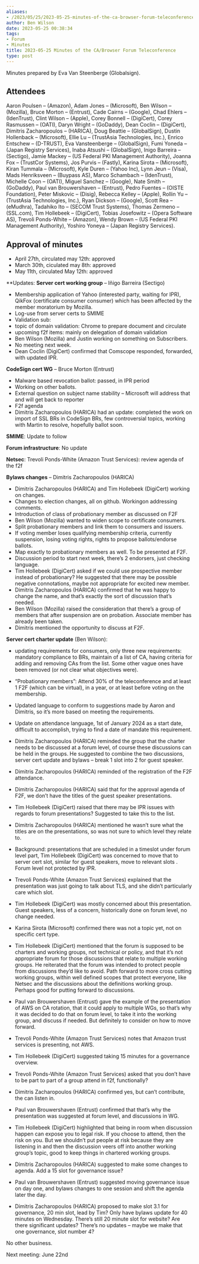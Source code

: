 ```yaml
---
aliases:
- /2023/05/25/2023-05-25-minutes-of-the-ca-browser-forum-teleconference/
author: Ben Wilson
date: 2023-05-25 00:38:34
tags:
- Forum
- Minutes
title: 2023-05-25 Minutes of the CA/Browser Forum Teleconference
type: post
---
```


Minutes prepared by Eva Van Steenberge (Globalsign).

## Attendees

Aaron Poulsen – (Amazon), Adam Jones – (Microsoft), Ben Wilson – (Mozilla), Bruce Morton – (Entrust), Cade Cairns – (Google), Chad Ehlers – (IdenTrust), Clint Wilson – (Apple), Corey Bonnell – (DigiCert), Corey Rasmussen – (OATI), Daryn Wright – (GoDaddy), Dean Coclin – (DigiCert), Dimitris Zacharopoulos – (HARICA), Doug Beattie – (GlobalSign), Dustin Hollenback – (Microsoft), Ellie Lu – (TrustAsia Technologies, Inc.), Enrico Entschew – (D-TRUST), Eva Vansteenberge – (GlobalSign), Fumi Yoneda – (Japan Registry Services), Inaba Atsushi – (GlobalSign), Inigo Barreira – (Sectigo), Jamie Mackey – (US Federal PKI Management Authority), Joanna Fox – (TrustCor Systems), Jos Purvis – (Fastly), Karina Sirota – (Microsoft), Kiran Tummala – (Microsoft), Kyle Duren – (Yahoo Inc), Lynn Jeun – (Visa), Mads Henriksveen – (Buypass AS), Marco Schambach – (IdenTrust), Michelle Coon – (OATI), Miguel Sanchez – (Google), Nate Smith – (GoDaddy), Paul van Brouwershaven – (Entrust), Pedro Fuentes – (OISTE Foundation), Peter Miskovic – (Disig), Rebecca Kelley – (Apple), Rollin Yu – (TrustAsia Technologies, Inc.), Ryan Dickson – (Google), Scott Rea – (eMudhra), Tadahiko Ito – (SECOM Trust Systems), Thomas Zermeno – (SSL.com), Tim Hollebeek – (DigiCert), Tobias Josefowitz – (Opera Software AS), Trevoli Ponds-White – (Amazon), Wendy Brown – (US Federal PKI Management Authority), Yoshiro Yoneya – (Japan Registry Services).

## Approval of minutes

- April 27th, circulated may 12th: approved
- March 30th, ciculated may 8th: approved
- May 11th, circulated May 12th: approved

\*\*Updates:
**Server cert working group** – Iñigo Barreira (Sectigo)

- Membership application of Yahoo (interested party, waiting for IPR), QikFox (certificate consumer consumer) which has been affected by the member moratorium by Mozilla.
- Log-use from server certs to SMIME
- Validation sub:
- topic of domain validation: Chrome to prepare document and circulate
- upcoming f2f items: mainly on delegation of domain validation
- Ben Wilson (Mozilla) and Justin working on something on Subscribers.
- No meeting next week.
- Dean Coclin (DigiCert) confirmed that Comscope responded, forwarded, with updated IPR.

**CodeSign cert WG** – Bruce Morton (Entrust)

- Malware based revocation ballot: passed, in IPR period
- Working on other ballots.
- External question on subject name stability – Microsoft will address that and will get back to reporter
- F2f agenda
- Dimitris Zacharopoulos (HARICA) had an update: completed the work on import of SSL BRs in CodeSign BRs, few controversial topics, working with Martin to resolve, hopefully ballot soon.

**SMIME**: Update to follow

**Forum infrastructure**: No update

**Netsec**: Trevoli Ponds-White (Amazon Trust Services): review agenda of the f2f

**Bylaws changes** – Dimitris Zacharopoulos (HARICA)

- Dimitris Zacharopoulos (HARICA) and Tim Hollebeek (DigiCert) working on changes.
- Changes to election changes, all on github. Workingon addressing comments.
- Introduction of class of probationary member as discussed on F2F
- Ben Wilson (Mozilla) wanted to widen scope to certificate consumers.
- Split probationary members and link them to consumers and issuers.
- If voting member loses qualifying membership criteria, currently suspension, losing voting rights, rights to propose ballots/endorse ballots.
- Map exactly to probationary members as well. To be presented at F2F.
- Discussion period to start next week, there’s 2 endorsers, just checking language.
- Tim Hollebeek (DigiCert) asked if we could use prospective member instead of probationary? He suggested that there may be possible negative connotations, maybe not appropriate for excited new member.
- Dimitris Zacharopoulos (HARICA) confirmed that he was happy to change the name, and that’s exactly the sort of discussion that’s needed.
- Ben Wilson (Mozilla) raised the consideration that there’s a group of members that after suspension are on probation. Associate member has already been taken.
- Dimitris mentioned the opportunity to discuss at F2F.

**Server cert charter update** (Ben Wilson):

- updating requirements for consumers, only three new requirements: mandatory compliance to BRs, maintain of a list of CA, having criteria for adding and removing CAs from the list. Some other vague ones have been removed (or not clear what objectives were).

- “Probationary members”: Attend 30% of the teleconference and at least 1 F2F (which can be virtual), in a year, or at least before voting on the membership.

- Updated language to conform to suggestions made by Aaron and Dimitris, so it’s more based on meeting the requirements.

- Update on attendance language, 1st of January 2024 as a start date, difficult to accomplish, trying to find a date of mandate this requirement.

- Dimitris Zacharopoulos (HARICA) reminded the group that the charter needs to be discussed at a forum level, of course these discussions can be held in the groups. He suggested to combine the two discussions, server cert update and bylaws – break 1 slot into 2 for guest speaker.

- Dimitris Zacharopoulos (HARICA) reminded of the registration of the F2F attendance.

- Dimitris Zacharopoulos (HARICA) said that for the approval agenda of F2F, we don’t have the titles of the guest speaker presentations.

- Tim Hollebeek (DigiCert) raised that there may be IPR issues with regards to forum presentations? Suggested to take this to the list.

- Dimitris Zacharopoulos (HARICA) mentioned he wasn’t sure what the titles are on the presentations, so was not sure to which level they relate to.

- Background: presentations that are scheduled in a timeslot under forum level part, Tim Hollebeek (DigiCert) was concerned to move that to server cert slot, similar for guest speakers, move to relevant slots . Forum level not protected by IPR.

- Trevoli Ponds-White (Amazon Trust Services) explained that the presentation was just going to talk about TLS, and she didn’t particularly care which slot.

- Tim Hollebeek (DigiCert) was mostly concerned about this presentation. Guest speakers, less of a concern, historically done on forum level, no change needed.

- Karina Sirota (Microsoft) confirmed there was not a topic yet, not on specific cert type.

- Tim Hollebeek (DigiCert) mentioned that the forum is supposed to be charters and working groups, not technical or policy, and that it’s not appropriate forum for those discussions that relate to multiple working groups. He reiterated that the forum was intended to protect people from discussions they’d like to avoid. Path forward to more cross cutting working groups, within well defined scopes that protect everyone, like Netsec and the discussions about the definitions working group. Perhaps good for putting forward to discussions.

- Paul van Brouwershaven (Entrust) gave the example of the presentation of AWS on CA rotation, that it could apply to multiple WGs, so that’s why it was decided to do that on forum level, to take it into the working group, and discuss if needed. But definitely to consider on how to move forward.

- Trevoli Ponds-White (Amazon Trust Services) notes that Amazon trust services is presenting, not AWS.

- Tim Hollebeek (DigiCert) suggested taking 15 minutes for a governance overview.

- Trevoli Ponds-White (Amazon Trust Services) asked that you don’t have to be part to part of a group attend in f2f, functionally?

- Dimitris Zacharopoulos (HARICA) confirmed yes, but can’t contribute, the can listen in.

- Paul van Brouwershaven (Entrust) confirmed that that’s why the presentation was suggested at forum level, and discussions in WG.

- Tim Hollebeek (DigiCert) highlighted that being in room when discussion happen can expose you to legal risk. If you choose to attend, then the risk on you. But we shouldn’t put people at risk because they are listening in and then the discussion veers off into another working group’s topic, good to keep things in chartered working groups.

- Dimitris Zacharopoulos (HARICA) suggested to make some changes to agenda. Add a 15 slot for governance issue?

- Paul van Brouwershaven (Entrust) suggested moving governance issue on day one, and bylaws changes to one session and shift the agenda later the day.

- Dimitris Zacharopoulos (HARICA) proposed to make slot 3.1 for governance, 20 min slot, lead by Tim? Only have bylaws update for 40 minutes on Wednesday. There’s still 20 minute slot for website? Are there significant updates? There’s no updates – maybe we make that one governance, slot number 4?

No other business.

Next meeting: June 22nd